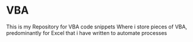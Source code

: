 # VBA
This is my Repository for VBA code snippets
Where i store pieces of VBA, predominantly for Excel that i have written to automate processes
